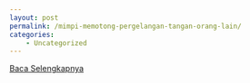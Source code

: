 ```yaml
---
layout: post
permalink: /mimpi-memotong-pergelangan-tangan-orang-lain/
categories:
    - Uncategorized
---
```


[Baca Selengkapnya](/02)